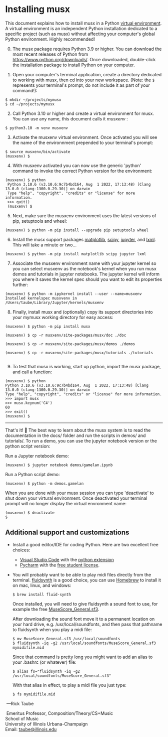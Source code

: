 # Installing musx

This document explains how to install musx in a Python [virtual environment](https://docs.python.org/3/library/venv.html).  A virtual environment is an independent Python installation dedicated to a specific project (such as musx) without affecting your computer's global Python environment.  Highly recommended!

0. The musx package requires Python 3.9 or higher.  You can download the most recent releases of Python from https://www.python.org/downloads/. Once downloaded, double-click the installation package to install Python on your computer.

1. Open your computer's terminal application, create a directory dedicated to working with musx, then cd into your new workspace. (Note: the `$` represents your terminal's prompt, do not include it as part of your command!):

  ``` 
  $ mkdir ~/projects/mymusx
  $ cd ~/projects/mymusx
  ```

2. Call Python 3.10 or higher and create a virtual environment for  musx. You can use any name, this document calls it *musxenv* :

  ``` 
  $ python3.10 -m venv musxenv
  ```

3. Activate the musxenv virtual environment. Once activated you will see the name of the environnment prepended to your terminal's prompt:

  ```
  $ source musxenv/bin/activate
  (musxenv) $
  ```

4. With musxenv activated you can now use the generic 'python' command to invoke the correct Python version for the environment:

  ```
  (musxenv) $ python
   Python 3.10.6 (v3.10.6:9c7b4bd164, Aug  1 2022, 17:13:48) [Clang 13.0.0 (clang-1300.0.29.30)] on darwin
   Type "help", "copyright", "credits" or "license" for more information.
   >>> quit()
   (musxenv) $
  ```

5. Next, make sure the musxenv environment uses the latest versions of pip, setuptools and wheel:

  ```
  (musxenv) $ python -m pip install --upgrade pip setuptools wheel
  ```

6. Install the musx support packages [matplotlib](https://matplotlib.org/), [scipy](https://www.scipy.org/), [jupyter](https://pypi.org/project/jupyter/), and [lxml](https://pypi.org/project/lxml/).  This will take a minute or two...

  ```
  (musxenv) $ python -m pip install matplotlib scipy jupyter lxml
  ```

7. Associate the musxenv environment name with your jupyter kernel so you can select musxenv as the notebook's kernel when you run musx demos and tutorials in jupyter notebooks.  The jupyter kernel will inform you where it saves the kernel spec should you want to edit its properties further:

  ```
  (musxenv) $ python -m ipykernel install --user --name=musxenv
  Installed kernelspec musxvenv in /Users/taube/Library/Jupyter/kernels/musxenv
  ```

8. Finally, install musx and (optionally) copy its support directories into your mymusx working directory for easy access:

  ```
(musxenv) $ python -m pip install musx

(musxenv) $ cp -r musxenv/site-packages/musx/doc ./doc

(musxenv) $ cp -r musxenv/site-packages/musx/demos ./demos

(musxenv) $ cp -r musxenv/site-packages/musx/tutorials ./tutorials


  ```

9. To test that musx is working, start up python, import the musx package, and call a function:

  ```
  (musxenv) $ python
  Python 3.10.6 (v3.10.6:9c7b4bd164, Aug  1 2022, 17:13:48) [Clang 13.0.0 (clang-1300.0.29.30)] on darwin
  Type "help", "copyright", "credits" or "license" for more information.
  >>> import musx
  >>> musx.keynum('C4')
  60
  >>> exit()
  (musxenv) $
  ```
___

That's it! 🤗  The best way to learn about the musx system is to read the documentation in the docs/ folder and run the scripts in demos/ and tutorials/.  To run a demo, you can use the jupyter notebook version or the python script version:

Run a Jupyter notebook demo:

  ```
  (musxenv) $ jupyter notebook demos/gamelan.ipynb
  ```

Run a Python script demo:

  ```
  (musxenv) $ python -m demos.gamelan
  ```

When you are done with your musx session you can type 'deactivate' to shut down your virtural environment. Once deactivated your terminal prompt will no longer display the virtual envronment name:

  ```
  (musxenv) $ deactivate
  $ 
  ```

## Additional support and customizations

* Install a good editor/IDE for coding Python. Here are two excellent free choices:

  - [Visual Studio Code](https://code.visualstudio.com/) with the [python extension](https://code.visualstudio.com/docs/languages/python)
  - [Pycharm](https://www.jetbrains.com/pycharm/) with the [free student license](https://www.jetbrains.com/community/education/#students).

* You will probably want to be able to play midi files directly from the terminal.  [fluidsynth](http://www.fluidsynth.org/) is a good choice, you can use [Homebrew](https://brew.sh/) to install it on mac, linux, and windows:

  ```
  $ brew install fluid-synth
  ```

  Once installed, you will need to give fluidsynth a sound font to use, for example the free [MuseScore_General.sf3](ftp://ftp.osuosl.org/pub/musescore/soundfont/MuseScore_General/MuseScore_General.sf2).

  After downloading the sound font move it to a permanent location on your hard drive, e.g. /usr/local/soundfonts, and then pass that pathname to fluidsynth when you play a midi file:

  ```
  $ mv MuseScore_General.sf3 /usr/local/soundfonts
  $ fluidsynth -iq -g2 /usr/local/soundfonts/MuseScore_General.sf3 mymidifile.mid
  ```

  Since that command is pretty long you might want to add an alias to your .bashrc (or whatever) file:

  ```
  $ alias fs="fluidsynth -iq -g2 /usr/local/soundfonts/MuseScore_General.sf3"
  ```

  With that alias in effect, to play a midi file you just type:

  ```
  $ fs mymidifile.mid
  ```

​	—Rick Taube

​		Emeritus Professor, Composition/Theory/CS+Music  
​		School of Music  
​		University of Illinois Urbana-Champaign  
​		Email: taube@illinois.edu
